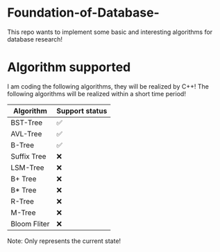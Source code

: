 # Foundation-of-Database-
This repo wants to implement some basic and interesting algorithms for database research! 
# Algorithm supported
  I am coding the following algorithms, they will be realized by C++!
  The following algorithms will be realized within a short time period!
  
  Algorithm| Support status
  -----------|----------
  BST-Tree|✅
  AVL-Tree | ✅
   B-Tree  |  ✅ 
   Suffix Tree|❌
   LSM-Tree | ❌
   B+ Tree |❌
   B* Tree | ❌
   R-Tree|❌
   M-Tree|❌
   Bloom Fliter |❌
   
   Note: Only represents the current state!
